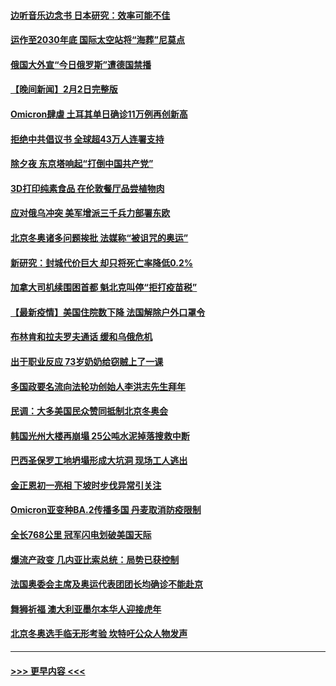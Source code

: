 #### [边听音乐边念书 日本研究：效率可能不佳](../pages/prog202/a103338565.md?t=02031500) 
#### [运作至2030年底 国际太空站将“海葬”尼莫点](../pages/prog202/a103338559.md?t=02031500) 
#### [俄国大外宣“今日俄罗斯”遭德国禁播](../pages/prog202/a103338544.md?t=02031500) 
#### [【晚间新闻】2月2日完整版](../pages/prog202/a103338447.md?t=02031500) 
#### [Omicron肆虐 土耳其单日确诊11万例再创新高](../pages/prog202/a103338512.md?t=02031500) 
#### [拒绝中共倡议书 全球超43万人连署支持](../pages/prog202/a103338351.md?t=02031500) 
#### [除夕夜 东京塔响起“打倒中国共产党”](../pages/prog202/a103338441.md?t=02031500) 
#### [3D打印纯素食品 在伦敦餐厅品尝植物肉](../pages/prog202/a103338226.md?t=02031500) 
#### [应对俄乌冲突 美军增派三千兵力部署东欧](../pages/prog202/a103338218.md?t=02031500) 
#### [北京冬奥诸多问题挨批 法媒称“被诅咒的奥运”](../pages/prog202/a103338257.md?t=02031500) 
#### [新研究：封城代价巨大 却只将死亡率降低0.2%](../pages/prog202/a103338231.md?t=02031500) 
#### [加拿大司机续围困首都 魁北克叫停“拒打疫苗税”](../pages/prog202/a103338205.md?t=02031500) 
#### [【最新疫情】美国住院数下降 法国解除户外口罩令](../pages/prog202/a103338082.md?t=02031500) 
#### [布林肯和拉夫罗夫通话 缓和乌俄危机](../pages/prog202/a103338057.md?t=02031500) 
#### [出于职业反应 73岁奶奶给窃贼上了一课](../pages/prog202/a103337902.md?t=02031500) 
#### [多国政要名流向法轮功创始人李洪志先生拜年](../pages/prog202/a103336968.md?t=02031500) 
#### [民调：大多美国民众赞同抵制北京冬奥会](../pages/prog202/a103337831.md?t=02031500) 
#### [韩国光州大楼再崩塌 25公吨水泥掉落搜救中断](../pages/prog202/a103337799.md?t=02031500) 
#### [巴西圣保罗工地坍塌形成大坑洞 现场工人逃出](../pages/prog202/a103337761.md?t=02031500) 
#### [金正恩初一亮相 下坡时步伐异常引关注](../pages/prog202/a103337694.md?t=02031500) 
#### [Omicron亚变种BA.2传播多国 丹麦取消防疫限制](../pages/prog202/a103337600.md?t=02031500) 
#### [全长768公里 冠军闪电划破美国天际](../pages/prog202/a103337663.md?t=02031500) 
#### [爆流产政变 几内亚比索总统：局势已获控制](../pages/prog202/a103337660.md?t=02031500) 
#### [法国奥委会主席及奥运代表团团长均确诊不能赴京](../pages/prog202/a103337398.md?t=02031500) 
#### [舞狮祈福 澳大利亚墨尔本华人迎接虎年](../pages/prog202/a103336946.md?t=02031500) 
#### [北京冬奥选手临无形考验 坎特吁公众人物发声](../pages/prog202/a103337041.md?t=02031500) 

----
#### [ >>> 更早内容 <<< ](../indexes/prog202-earlier.md)
